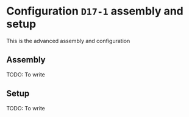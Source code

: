 # Configuration `D17-1` assembly and setup

This is the advanced assembly and configuration

## Assembly

TODO: To write


## Setup

TODO: To write
